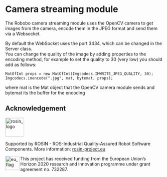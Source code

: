 # Camera streaming module

The Robobo camera streaming module uses the OpenCV camera to get images from the camera, encode them in the JPEG format and send them via a Websocket.

By default the WebSocket uses the port 3434, which can be changed in the Server class.  
You can change the quality of the image by adding properties to the encoding method, for example to set the quality to 30 (very low) you should add as follows:  

```
MatOfInt props = new MatOfInt(Imgcodecs.IMWRITE_JPEG_QUALITY, 30);  
Imgcodecs.imencode(".jpg", mat, bytemat, props);
```
 
where mat is the Mat object that the OpenCV camera module sends and bytemat its the buffer for the encoding

## Acknowledgement
<!--
    ROSIN acknowledgement from the ROSIN press kit
    @ https://github.com/rosin-project/press_kit
-->

<a href="http://rosin-project.eu">
  <img src="http://rosin-project.eu/wp-content/uploads/rosin_ack_logo_wide.png"
       alt="rosin_logo" height="60" >
</a>

Supported by ROSIN - ROS-Industrial Quality-Assured Robot Software Components.
More information: <a href="http://rosin-project.eu">rosin-project.eu</a>

<img src="http://rosin-project.eu/wp-content/uploads/rosin_eu_flag.jpg"
     alt="eu_flag" height="45" align="left" >

This project has received funding from the European Union’s Horizon 2020
research and innovation programme under grant agreement no. 732287.
